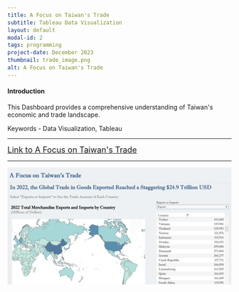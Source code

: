 ```yaml
---
title: A Focus on Taiwan's Trade
subtitle: Tableau Data Visualization
layout: default
modal-id: 2
tags: programming
project-date: December 2023
thumbnail: trade_image.png
alt: A Focus on Taiwan's Trade
---
```


<html>
<head>
    <meta name="viewport" content="width=device-width, initial-scale=1.0">
</head>
<body>
    <h4>Introduction</h4>
    <p>This Dashboard provides a comprehensive understanding of Taiwan's economic and trade landscape.</p>
    <p>Keywords - Data Visualization, Tableau</p>
    <hr class="star-primary">
    <a href="https://public.tableau.com/app/profile/yuting.weng7987/viz/AFocusonTaiwansTrade/DatavizProject" target="_blank" style="font-size: 18px;">Link to A Focus on Taiwan's Trade</a>
    <hr class="star-primary">
    <img src="img/portfolio/trade_image.png" class="img-responsive img-centered" alt="A Focus on Taiwan's Trade">  
</body>
</html>

